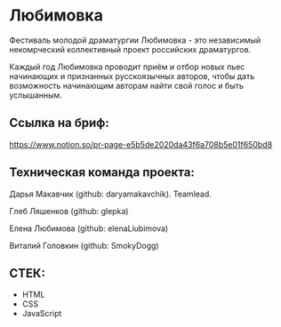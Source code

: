 # Любимовка # 

Фестиваль молодой драматургии Любимовка -  это независимый некомрческий коллективный проект российских драматургов. 

Каждый год Любимовка проводит приём и отбор новых пьес начинающих и признанных русскоязычных авторов, чтобы дать возможность начинающим авторам найти свой голос и быть услышанным. 

Ссылка на бриф:
---------------
https://www.notion.so/pr-page-e5b5de2020da43f6a708b5e01f650bd8

Техническая команда проекта: 
----------------------------
Дарья Макавчик (github: daryamakavchik). Teamlead. 

Глеб Ляшенков (github: glepka)

Елена Любимова (github: elenaLiubimova)

Виталий Головкин (github: SmokyDogg)

СТЕК: 
-----

* HTML 
* CSS
* JavaScript

